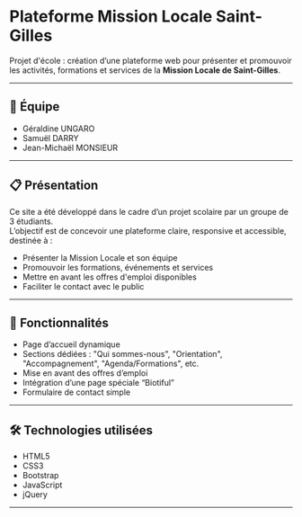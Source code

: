 # Plateforme Mission Locale Saint-Gilles

Projet d'école : création d’une plateforme web pour présenter et promouvoir les activités, formations et services de la **Mission Locale de Saint-Gilles**.

---

## 👥 Équipe

- Géraldine UNGARO
- Samuël DARRY
- Jean-Michaël MONSIEUR

---

## 📋 Présentation

Ce site a été développé dans le cadre d’un projet scolaire par un groupe de 3 étudiants.  
L’objectif est de concevoir une plateforme claire, responsive et accessible, destinée à :

- Présenter la Mission Locale et son équipe
- Promouvoir les formations, événements et services
- Mettre en avant les offres d'emploi disponibles
- Faciliter le contact avec le public

---

## 🚀 Fonctionnalités

- Page d’accueil dynamique
- Sections dédiées : "Qui sommes-nous", "Orientation", "Accompagnement", "Agenda/Formations", etc.
- Mise en avant des offres d’emploi
- Intégration d’une page spéciale “Biotiful”
- Formulaire de contact simple

---

## 🛠️ Technologies utilisées

- HTML5
- CSS3
- Bootstrap
- JavaScript
- jQuery

---